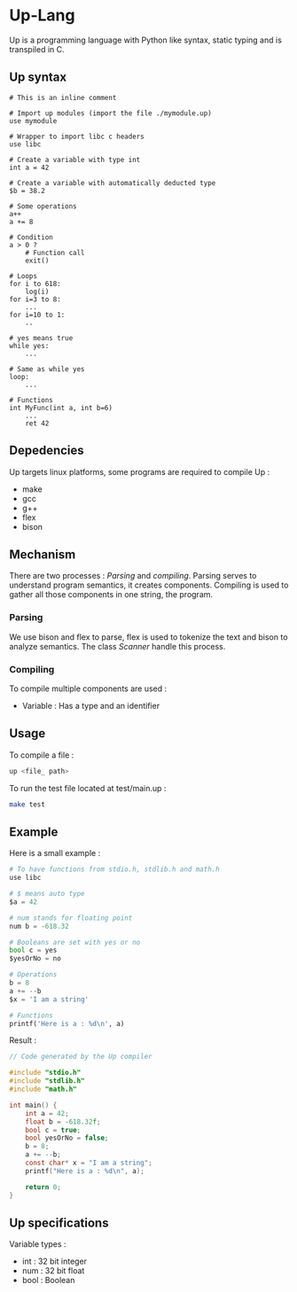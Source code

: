 # Up-Lang

Up is a programming language with Python like syntax, static typing and is transpiled in C.

## Up syntax

```
# This is an inline comment

# Import up modules (import the file ./mymodule.up)
use mymodule

# Wrapper to import libc c headers
use libc

# Create a variable with type int
int a = 42

# Create a variable with automatically deducted type
$b = 38.2

# Some operations
a++
a += 8

# Condition
a > 0 ?
    # Function call
    exit()

# Loops
for i to 618:
    log(i)
for i=3 to 8:
    ...
for i=10 to 1:
    ..

# yes means true
while yes:
    ...

# Same as while yes
loop:
    ...

# Functions
int MyFunc(int a, int b=6)
    ...
    ret 42
```

## Depedencies

Up targets linux platforms, some programs are required to compile Up :

- make
- gcc
- g++
- flex
- bison

## Mechanism

There are two processes : *Parsing* and *compiling*.
Parsing serves to understand program semantics, it creates components.
Compiling is used to gather all those components in one string, the program.

### Parsing

We use bison and flex to parse, flex is used to tokenize the text and
bison to analyze semantics. The class *Scanner* handle this process.

### Compiling

To compile multiple components are used :
- Variable : Has a type and an identifier

## Usage

To compile a file :

```sh
up <file_ path>
```

To run the test file located at test/main.up :

```sh
make test
```

## Example

Here is a small example :

```python
# To have functions from stdio.h, stdlib.h and math.h
use libc

# $ means auto type
$a = 42

# num stands for floating point
num b = -618.32

# Booleans are set with yes or no
bool c = yes
$yesOrNo = no

# Operations
b = 8
a += --b
$x = 'I am a string'

# Functions
printf('Here is a : %d\n', a)
```

Result :

```c
// Code generated by the Up compiler

#include "stdio.h"
#include "stdlib.h"
#include "math.h"

int main() {
    int a = 42;
    float b = -618.32f;
    bool c = true;
    bool yesOrNo = false;
    b = 8;
    a += --b;
    const char* x = "I am a string";
    printf("Here is a : %d\n", a);

    return 0;
}
```

## Up specifications

Variable types :

- int : 32 bit integer
- num : 32 bit float
- bool : Boolean

